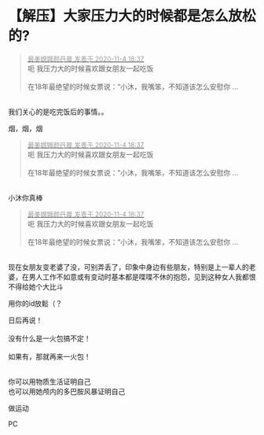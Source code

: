 # 【解压】大家压力大的时候都是怎么放松的?


<div class="quote"><blockquote><font size="2"><a href="https://www.hostloc.com/forum.php?mod=redirect&amp;goto=findpost&amp;pid=9402982&amp;ptid=762447" target="_blank"><font color="#999999">最美嫦娥颜丹晨 发表于 2020-11-4 18:37</font></a></font><br />
呃 我压力大的时候喜欢跟女朋友一起吃饭 <br />
<br />
在18年最绝望的时候女票说：“小沐，我嘴笨，不知道该怎么安慰你 ...</blockquote></div><br />
我们关心的是吃完饭后的事情。。

烟，烟，烟

<div class="quote"><blockquote><font size="2"><a href="https://www.hostloc.com/forum.php?mod=redirect&amp;goto=findpost&amp;pid=9402982&amp;ptid=762447" target="_blank"><font color="#999999">最美嫦娥颜丹晨 发表于 2020-11-4 18:37</font></a></font><br />
呃 我压力大的时候喜欢跟女朋友一起吃饭 <br />
<br />
在18年最绝望的时候女票说：“小沐，我嘴笨，不知道该怎么安慰你 ...</blockquote></div><br />
小沐你真棒

<div class="quote"><blockquote><font size="2"><a href="https://www.hostloc.com/forum.php?mod=redirect&amp;goto=findpost&amp;pid=9402982&amp;ptid=762447" target="_blank"><font color="#999999">最美嫦娥颜丹晨 发表于 2020-11-4 18:37</font></a></font><br />
呃 我压力大的时候喜欢跟女朋友一起吃饭 <br />
<br />
在18年最绝望的时候女票说：“小沐，我嘴笨，不知道该怎么安慰你 ...</blockquote></div><br />
现在女朋友变老婆了没，可别弄丢了，印象中身边有些朋友，特别是上一辈人的老婆，在男人工作不如意或有变动时基本都是喋喋不休的抱怨，见到这种女人我都恨不得给她个大比斗<img src="static/image/smiley/yct/022.gif" smilieid="42" border="0" alt="" />

用你的id放鬆（？

日后再说！<br />
<br />
没有什么是一火包搞不定！<br />
<br />
如果有，那就再来一火包！<br />
<br />
<img src="static/image/smiley/default/lol.gif" smilieid="12" border="0" alt="" /><img src="static/image/smiley/default/lol.gif" smilieid="12" border="0" alt="" /><img src="static/image/smiley/default/lol.gif" smilieid="12" border="0" alt="" /><br />


你可以用物质生活证明自己<br />
也可以用她颅内的多巴胺风暴证明自己 <img src="static/image/smiley/default/lol.gif" smilieid="12" border="0" alt="" /><img src="static/image/smiley/default/victory.gif" smilieid="14" border="0" alt="" /><br />
 

做运动

PC
